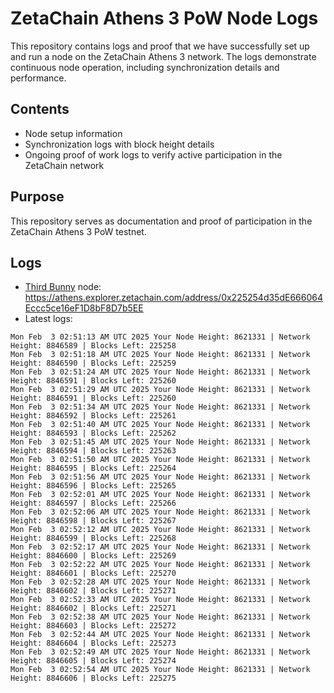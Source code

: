 # ZetaChain Athens 3 PoW Node Logs
This repository contains logs and proof that we have successfully set up and run a node on the ZetaChain Athens 3 network. The logs demonstrate continuous node operation, including synchronization details and performance.

## Contents
- Node setup information
- Synchronization logs with block height details
- Ongoing proof of work logs to verify active participation in the ZetaChain network

## Purpose
This repository serves as documentation and proof of participation in the ZetaChain Athens 3 PoW testnet.

## Logs

- [Third Bunny](https://thirdbunny.xyz/) node: https://athens.explorer.zetachain.com/address/0x225254d35dE666064Eccc5ce16eF1D8bF8D7b5EE
- Latest logs:
```
Mon Feb  3 02:51:13 AM UTC 2025 Your Node Height: 8621331 | Network Height: 8846589 | Blocks Left: 225258
Mon Feb  3 02:51:18 AM UTC 2025 Your Node Height: 8621331 | Network Height: 8846590 | Blocks Left: 225259
Mon Feb  3 02:51:24 AM UTC 2025 Your Node Height: 8621331 | Network Height: 8846591 | Blocks Left: 225260
Mon Feb  3 02:51:29 AM UTC 2025 Your Node Height: 8621331 | Network Height: 8846591 | Blocks Left: 225260
Mon Feb  3 02:51:34 AM UTC 2025 Your Node Height: 8621331 | Network Height: 8846592 | Blocks Left: 225261
Mon Feb  3 02:51:40 AM UTC 2025 Your Node Height: 8621331 | Network Height: 8846593 | Blocks Left: 225262
Mon Feb  3 02:51:45 AM UTC 2025 Your Node Height: 8621331 | Network Height: 8846594 | Blocks Left: 225263
Mon Feb  3 02:51:50 AM UTC 2025 Your Node Height: 8621331 | Network Height: 8846595 | Blocks Left: 225264
Mon Feb  3 02:51:56 AM UTC 2025 Your Node Height: 8621331 | Network Height: 8846596 | Blocks Left: 225265
Mon Feb  3 02:52:01 AM UTC 2025 Your Node Height: 8621331 | Network Height: 8846597 | Blocks Left: 225266
Mon Feb  3 02:52:06 AM UTC 2025 Your Node Height: 8621331 | Network Height: 8846598 | Blocks Left: 225267
Mon Feb  3 02:52:12 AM UTC 2025 Your Node Height: 8621331 | Network Height: 8846599 | Blocks Left: 225268
Mon Feb  3 02:52:17 AM UTC 2025 Your Node Height: 8621331 | Network Height: 8846600 | Blocks Left: 225269
Mon Feb  3 02:52:22 AM UTC 2025 Your Node Height: 8621331 | Network Height: 8846601 | Blocks Left: 225270
Mon Feb  3 02:52:28 AM UTC 2025 Your Node Height: 8621331 | Network Height: 8846602 | Blocks Left: 225271
Mon Feb  3 02:52:33 AM UTC 2025 Your Node Height: 8621331 | Network Height: 8846602 | Blocks Left: 225271
Mon Feb  3 02:52:38 AM UTC 2025 Your Node Height: 8621331 | Network Height: 8846603 | Blocks Left: 225272
Mon Feb  3 02:52:44 AM UTC 2025 Your Node Height: 8621331 | Network Height: 8846604 | Blocks Left: 225273
Mon Feb  3 02:52:49 AM UTC 2025 Your Node Height: 8621331 | Network Height: 8846605 | Blocks Left: 225274
Mon Feb  3 02:52:54 AM UTC 2025 Your Node Height: 8621331 | Network Height: 8846606 | Blocks Left: 225275
```
